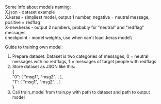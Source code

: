 Some info about models naming:\
X.json - dataset example\
X.keras - simpliest model, output 1 number, negative = neutral message, positive = redflag\
X-new.keras - output 2 numbers, probably for "neutral" and "redflag" messages\
checkpoint - model weights, use when can't load .keras model\

Guide to training own model:
1. Prepare dataset. Dataset is two categories of messages, 0 = neutral messages with no redflags, 1 = messages of target people with redflags
2. Store dataset as JSON like this:\
{\
  "0": [ "msg1", "msg2"... ],\
  "1": [ "msg1", "msg2"... ]\
}
3. Call train_model from train.py with path to dataset and path to output model